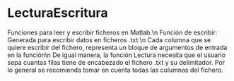# LecturaEscritura
Funciones para leer y escribir ficheros en Matlab.\n
Función de escribir: Generada para escribir datos en ficheros .txt.\n
Cada columna que se quiere escribir del fichero, representa un bloque de argumentos de entrada en la función\n
De igual manera, la función Lectura necesita que el usuario sepa cuantas filas tiene de encabezado el fichero .txt y su delimitador. Por lo general se recomienda tomar en cuenta todas las columnas del fichero.
